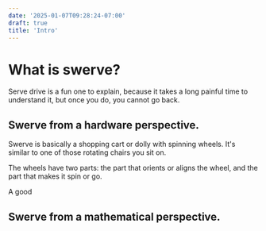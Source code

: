 ```yaml
---
date: '2025-01-07T09:28:24-07:00'
draft: true
title: 'Intro'
---
```



# What is swerve?

Serve drive is a fun one to explain, because it takes a long painful time to understand it, but once you do, you cannot go back.

## Swerve from a hardware perspective.

Swerve is basically a shopping cart or dolly with spinning wheels. It's similar to one of those rotating chairs you sit on.

The wheels have two parts: the part that orients or aligns the wheel, and the part that makes it spin or go.

A good 

## Swerve from a mathematical perspective.

